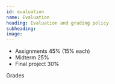 ```yaml
---
id: evaluation
name: Evaluation
heading: Evaluation and grading policy
subheading: 
image: 
---
```


* Assignments 45% (15% each)
* Midterm 25%
* Final project 30%

Grades
